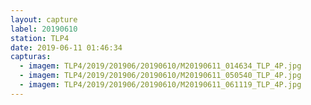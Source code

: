 ```yaml
---
layout: capture
label: 20190610
station: TLP4
date: 2019-06-11 01:46:34
capturas:
  - imagem: TLP4/2019/201906/20190610/M20190611_014634_TLP_4P.jpg
  - imagem: TLP4/2019/201906/20190610/M20190611_050540_TLP_4P.jpg
  - imagem: TLP4/2019/201906/20190610/M20190611_061119_TLP_4P.jpg
---
```

